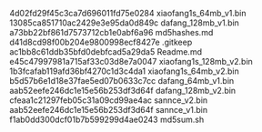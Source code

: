 4d02fd29f45c3ca7d696011fd75e0284  xiaofang1s_64mb_v1.bin
13085ca851710ac2429e3e95da0d849c  dafang_128mb_v1.bin
a73bb22bf861d7573712cb1e0abf6a96  md5hashes.md
d41d8cd98f00b204e9800998ecf8427e  .gitkeep
ac1bb8c61ddb35bfd0debfcad5a29da5  Readme.md
e45c47997981a715af33c03d8e7a0047  xiaofang1s_128mb_v2.bin
1b3fcafab119afd36bf4270c1d3c4da1  xiaofang1s_64mb_v2.bin
b5d57b6e1d18e37fae5ed07b0633c7cc  dafang_64mb_v1.bin
aab52eefe246dc1e15e56b253df3d64f  dafang_128mb_v2.bin
cfeaa1c21297feb05c31a09cd99ae4ac  sannce_v2.bin
aab52eefe246dc1e15e56b253df3d64f  sannce_v1.bin
f1ab0dd300dcf01b7b599299d4ae0243  md5sum.sh
